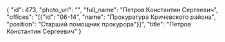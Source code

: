 {
    "id": 473,
    "photo_url": "",
    "full_name": "Петров Константин Сергеевич",
    "offices": "[{\"id\": \"06-14\", \"name\": \"Прокуратура Кричевского района\", \"position\": \"Старший помощник прокурора\"}]",
    "title": "Петров Константин Сергеевич"
}